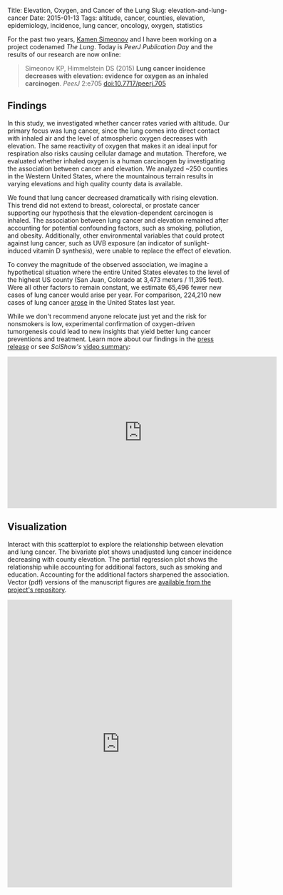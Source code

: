 Title: Elevation, Oxygen, and Cancer of the Lung
Slug: elevation-and-lung-cancer
Date: 2015-01-13
Tags: altitude, cancer, counties, elevation, epidemiology, incidence, lung cancer, oncology, oxygen, statistics

For the past two years, [Kamen Simeonov](http://www.ksimeonov.com/ "Kamen Simeonov Homepage") and I have been working on a project codenamed _The Lung_. Today is _PeerJ Publication Day_ and the results of our research are now online:

> Simeonov KP, Himmelstein DS (2015) **Lung cancer incidence decreases with elevation: evidence for oxygen as an inhaled carcinogen**. _PeerJ_ 2:e705 [doi:10.7717/peerj.705](http://dx.doi.org/10.7717/peerj.705 "Lung cancer incidence decreases with elevation")
> <div data-badge-popover="right" data-badge-type="large-bar" data-doi="10.7717/peerj.705" data-hide-no-mentions="true" class="altmetric-embed"></div>

## Findings

In this study, we investigated whether cancer rates varied with altitude. Our primary focus was lung cancer, since the lung comes into direct contact with inhaled air and the level of atmospheric oxygen decreases with elevation. The same reactivity of oxygen that makes it an ideal input for respiration also risks causing cellular damage and mutation. Therefore, we evaluated whether inhaled oxygen is a human carcinogen by investigating the association between cancer and elevation. We analyzed ~250 counties in the Western United States, where the mountainous terrain results in varying elevations and high quality county data is available.

We found that lung cancer decreased dramatically with rising elevation. This trend did not extend to breast, colorectal, or prostate cancer supporting our hypothesis that the elevation-dependent carcinogen is inhaled. The association between lung cancer and elevation remained after accounting for potential confounding factors, such as smoking, pollution, and obesity. Additionally, other environmental variables that could protect against lung cancer, such as UVB exposure (an indicator of sunlight-induced vitamin D synthesis), were unable to replace the effect of elevation.

To convey the magnitude of the observed association, we imagine a hypothetical situation where the entire United States elevates to the level of the highest US county (San Juan, Colorado at 3,473 meters / 11,395 feet). Were all other factors to remain constant, we estimate 65,496 fewer new cases of lung cancer would arise per year. For comparison, 224,210 new cases of lung cancer [arose](http://dx.doi.org/10.3322/caac.21208 "Cancer statistics, 2014") in the United States last year.

While we don't recommend anyone relocate just yet and the risk for nonsmokers is low, experimental confirmation of oxygen-driven tumorgenesis could lead to new insights that yield better lung cancer preventions and treatment. Learn more about our findings in the [press release](http://eurekalert.org/e/64Wk "Press Release: Can inhaled oxygen cause cancer?") or see *SciShow's* [video summary](https://youtu.be/HrIrB9reWwQ?t=89s):

<div class="videoWrapper"><iframe width="604" height="340" src="https://www.youtube.com/embed/HrIrB9reWwQ?start=89&feature=oembed&rel=0&theme=light&showinfo=0&autohide=1" frameborder="0" allowfullscreen></iframe></div>

## Visualization

Interact with this scatterplot to explore the relationship between elevation and lung cancer. The bivariate plot shows unadjusted lung cancer incidence decreasing with county elevation. The partial regression plot shows the relationship while accounting for additional factors, such as smoking and education. Accounting for the additional factors sharpened the association. Vector (pdf) versions of the manuscript figures are [available from the project's repository](https://github.com/dhimmel/elevcan/tree/master/manual/figures/vectors "Project GitHub -- Vector Images"). 

<div class="videoWrapper"><iframe src="http://dipper.ucsf.edu:3838/elevcan" style="border: none; width: 100%; height: 645px">Shiny Visualization</iframe></div>


<script type='text/javascript' src='https://d1bxh8uas1mnw7.cloudfront.net/assets/embed.js'></script>
